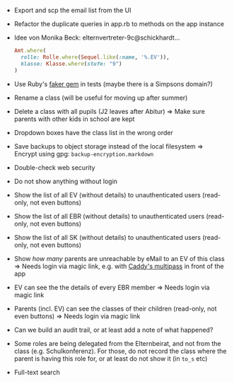 * Export and scp the email list from the UI
* Refactor the duplicate queries in app.rb to methods on the app instance
* Idee von Monika Beck: elternvertreter-9c@schickhardt...

  ```ruby
  Amt.where(
    rolle: Rolle.where(Sequel.like(:name, '%.EV')),
    klasse: Klasse.where(stufe: "9")
  )
  ```

* Use Ruby's [faker gem](https://github.com/stympy/faker) in tests (maybe there is a Simpsons domain?)
* Rename a class (will be useful for moving up after summer)
* Delete a class with all pupils (J2 leaves after Abitur)
  => Make sure parents with other kids in school are kept
* Dropdown boxes have the class list in the wrong order
* Save backups to object storage instead of the local filesystem
  => Encrypt using gpg: `backup-encryption.markdown`
* Double-check web security
* Do not show anything without login
* Show the list of all EV (without details) to unauthenticated users (read-only, not even buttons)
* Show the list of all EBR (without details) to unauthenticated users (read-only, not even buttons)
* Show the list of all SK (without details) to unauthenticated users (read-only, not even buttons)
* Show _how many_ parents are unreachable by eMail to an EV of this class
  => Needs login via magic link, e.g. with [Caddy's multipass](https://github.com/namsral/multipass) in front of the app
* EV can see the the details of every EBR member
  => Needs login via magic link
* Parents (incl. EV) can see the classes of their children (read-only, not even buttons)
  => Needs login via magic link
* Can we build an audit trail, or at least add a note of what happened?
* Some roles are being delegated from the Elternbeirat, and not from the class (e.g. Schulkonferenz). For those, do not record the class where the parent is having this role for, or at least do not show it (in `to_s` etc)
* Full-text search
